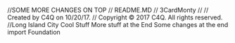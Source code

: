 //SOME MORE CHANGES ON TOP
//  README.MD
//  3CardMonty
//
//  Created by C4Q on 10/20/17.
//  Copyright © 2017 C4Q. All rights reserved.
//Long Island City
Cool Stuff
More stuff at the End
Some changes at the end
import Foundation

